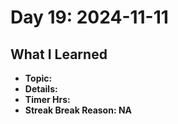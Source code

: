 # Day 19: 2024-11-11

## What I Learned
- **Topic:**
- **Details:**
- **Timer Hrs:**
- **Streak Break Reason: NA**